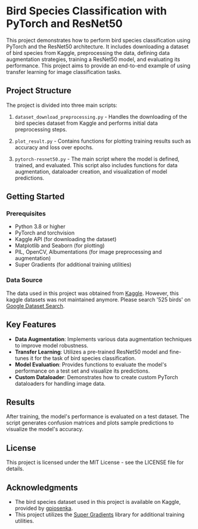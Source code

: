 # Bird Species Classification with PyTorch and ResNet50

This project demonstrates how to perform bird species classification using PyTorch and the ResNet50 architecture. It includes downloading a dataset of bird species from Kaggle, preprocessing the data, defining data augmentation strategies, training a ResNet50 model, and evaluating its performance. This project aims to provide an end-to-end example of using transfer learning for image classification tasks.

## Project Structure

The project is divided into three main scripts:

1. `dataset_download_preprocessing.py` - Handles the downloading of the bird species dataset from Kaggle and performs initial data preprocessing steps.

2. `plot_result.py` - Contains functions for plotting training results such as accuracy and loss over epochs.

3. `pytorch-resnet50.py` - The main script where the model is defined, trained, and evaluated. This script also includes functions for data augmentation, dataloader creation, and visualization of model predictions.

## Getting Started

### Prerequisites

- Python 3.8 or higher
- PyTorch and torchvision
- Kaggle API (for downloading the dataset)
- Matplotlib and Seaborn (for plotting)
- PIL, OpenCV, Albumentations (for image preprocessing and augmentation)
- Super Gradients (for additional training utilities)

### Data Source

The data used in this project was obtained from [Kaggle](https://www.kaggle.com/datasets/gpiosenka/100-bird-species). However, this kaggle datasets was not maintained anymore. Please search '525 birds' on [Google Dataset Search](https://datasetsearch.research.google.com/).

## Key Features

- **Data Augmentation**: Implements various data augmentation techniques to improve model robustness.
- **Transfer Learning**: Utilizes a pre-trained ResNet50 model and fine-tunes it for the task of bird species classification.
- **Model Evaluation**: Provides functions to evaluate the model's performance on a test set and visualize its predictions.
- **Custom Dataloader**: Demonstrates how to create custom PyTorch dataloaders for handling image data.

## Results

After training, the model's performance is evaluated on a test dataset. The script generates confusion matrices and plots sample predictions to visualize the model's accuracy.

## License

This project is licensed under the MIT License - see the LICENSE file for details.

## Acknowledgments

- The bird species dataset used in this project is available on Kaggle, provided by [gpiosenka](https://www.kaggle.com/gpiosenka/100-bird-species).
- This project utilizes the [Super Gradients](https://supergradients.com/) library for additional training utilities.
